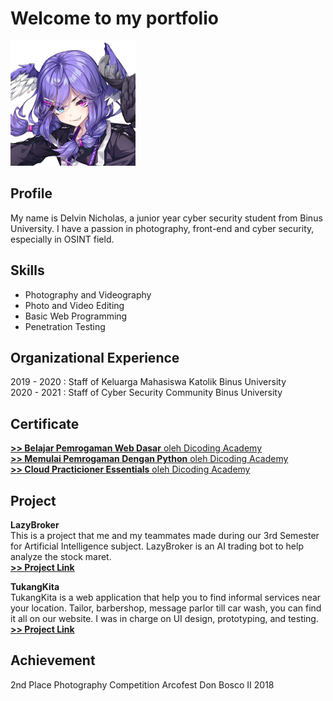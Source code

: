 # Welcome to my portfolio

<img src="/selen.png" style="width:200px"/>

## Profile
My name is Delvin Nicholas, a junior year cyber security student from Binus University. I have a passion in photography, front-end and cyber security, especially in OSINT field.

## Skills
- Photography and Videography
- Photo and Video Editing
- Basic Web Programming
- Penetration Testing

## Organizational Experience
2019 - 2020 : Staff of Keluarga Mahasiswa Katolik Binus University\
2020 - 2021 : Staff of Cyber Security Community Binus University


## Certificate
[**>> Belajar Pemrogaman Web Dasar** oleh Dicoding Academy](https://dicoding.com/certificates/EYX4R190WXDL)\
[**>> Memulai Pemrogaman Dengan Python** oleh Dicoding Academy](https://dicoding.com/certificates/QLZ98K1YDX5D)\
[**>> Cloud Practicioner Essentials** oleh Dicoding Academy](https://dicoding.com/certificates/RVZK4QM2MPD5)
<script src="https://tryhackme.com/badge/462223"></script>

## Project
**LazyBroker**\
This is a project that me and my teammates made during our 3rd Semester for Artificial Intelligence subject. LazyBroker is an AI trading bot to help analyze the stock maret.\
**[>> Project Link](https://www.figma.com/file/QWEqmHh1XB4M2soaJ2xT17/LazyBroker?node-id=0%3A1)**

**TukangKita**\
TukangKita is a web application that help you to find informal services near your location. Tailor, barbershop, message parlor till car wash, you can find it all on our website. I was in charge on UI design, prototyping, and testing.\
**[>> Project Link](https://www.figma.com/proto/p7tHyPd4LUb8dtBjIW8mEm/WebProtoype?node-id=2%3A2&starting-point-node-id=2%3A2)**

 
## Achievement
2nd Place Photography Competition Arcofest Don Bosco II 2018
